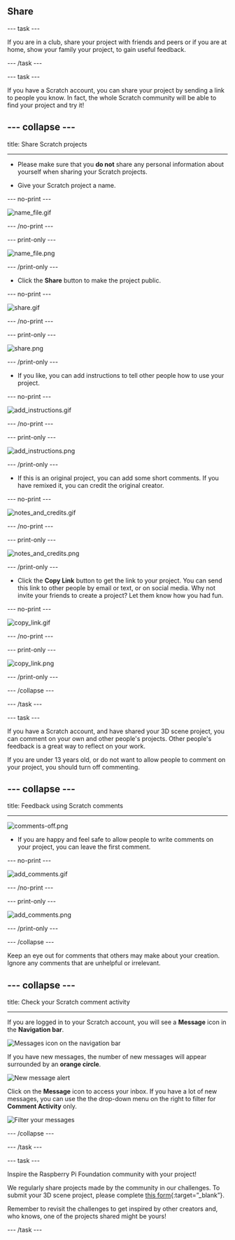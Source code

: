 ## Share

--- task ---

If you are in a club, share your project with friends and peers or if you are at home, show your family your project, to gain useful feedback.

--- /task ---

--- task ---

If you have a Scratch account, you can share your project by sending a link to people you know. In fact, the whole Scratch community will be able to find your project and try it! 

--- collapse ---
---

title: Share Scratch projects

---

- Please make sure that you **do not** share any personal information about yourself when sharing your Scratch projects.

- Give your Scratch project a name.

--- no-print ---

![name_file.gif](images/name_file.gif)

--- /no-print ---

--- print-only ---

![name_file.png](images/name_file.png)

--- /print-only ---

- Click the **Share** button to make the project public.

--- no-print ---

![share.gif](images/share.gif)

--- /no-print ---

--- print-only ---

![share.png](images/share.png)

--- /print-only ---

- If you like, you can add instructions to tell other people how to use your project.

--- no-print ---

![add_instructions.gif](images/add_instructions.gif)

--- /no-print ---

--- print-only ---

![add_instructions.png](images/add_instructions.png)

--- /print-only ---

- If this is an original project, you can add some short comments. If you have remixed it, you can credit the original creator.

--- no-print ---

![notes_and_credits.gif](images/notes_and_credits.gif)

--- /no-print ---

--- print-only ---

![notes_and_credits.png](images/notes_and_credits.png)

--- /print-only ---

- Click the **Copy Link** button to get the link to your project. You can send this link to other people by email or text, or on social media. Why not invite your friends to create a project? Let them know how you had fun.

--- no-print ---

![copy_link.gif](images/copy_link.gif)

--- /no-print ---

--- print-only ---

![copy_link.png](images/copy_link.png)

--- /print-only ---

--- /collapse ---

--- /task ---

--- task ---

If you have a Scratch account, and have shared your 3D scene project, you can comment on your own and other people's projects. Other people's feedback is a great way to reflect on your work.

If you are under 13 years old, or do not want to allow people to comment on your project, you should turn off commenting.

--- collapse ---
---

title: Feedback using Scratch comments

---

![comments-off.png](images/comments-off.png)

- If you are happy and feel safe to allow people to write comments on your project, you can leave the first comment.

--- no-print ---

![add_comments.gif](images/add_comments.gif)

--- /no-print ---

--- print-only ---

![add_comments.png](images/add_comments.png)

--- /print-only ---

--- /collapse ---

Keep an eye out for comments that others may make about your creation. Ignore any comments that are unhelpful or irrelevant.

--- collapse ---
---

title: Check your Scratch comment activity

---

If you are logged in to your Scratch account, you will see a **Message** icon in the **Navigation bar**.

![Messages icon on the navigation bar](images/message-icon.png)

If you have new messages, the number of new messages will appear surrounded by an **orange circle**.

![New message alert](images/new-message.png)

Click on the **Message** icon to access your inbox. If you have a lot of new messages, you can use the the drop-down menu on the right to filter for **Comment Activity** only.

![Filter your messages](images/filter-messages.png)

--- /collapse ---

--- /task ---

--- task ---

Inspire the Raspberry Pi Foundation community with your project!

We regularly share projects made by the community in our challenges. To submit your 3D scene project, please complete [this form](https://www.tfaforms.com/4866927){:target=”_blank”}.

Remember to revisit the challenges to get inspired by other creators and, who knows, one of the projects shared might be yours!

--- /task ---
